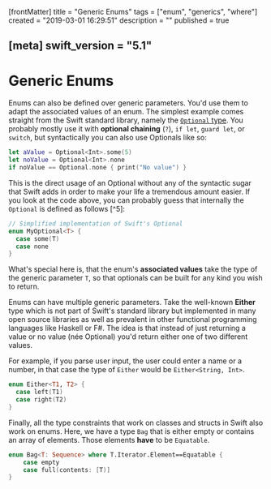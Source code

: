 [frontMatter]
title = "Generic Enums"
tags = ["enum", "generics", "where"]
created = "2019-03-01 16:29:51"
description = ""
published = true

[meta]
swift_version = "5.1"
---

# Generic Enums

Enums can also be defined over generic parameters. You\'d use them to
adapt the associated values of an enum. The simplest example comes
straight from the Swift standard library, namely the [`Optional` type](lnk::optional).
You probably mostly use it with **optional chaining** (`?`), `if let`,
`guard let`, or `switch`, but syntactically you can also use Optionals
like so:

``` Swift
let aValue = Optional<Int>.some(5)
let noValue = Optional<Int>.none
if noValue == Optional.none { print("No value") }
```

This is the direct usage of an Optional without any of the syntactic
sugar that Swift adds in order to make your life a tremendous amount
easier. If you look at the code above, you can probably guess that
internally the `Optional` is defined as follows [^5]:

``` Swift
// Simplified implementation of Swift's Optional
enum MyOptional<T> {
  case some(T)
  case none
}
```

What\'s special here is, that the enum\'s **associated values** take the
type of the generic parameter `T`, so that optionals can be built for
any kind you wish to return.

Enums can have multiple generic parameters. Take the well-known
**Either** type which is not part of Swift\'s standard library but
implemented in many open source libraries as well as prevalent in other
functional programming languages like Haskell or F\#. The idea is that
instead of just returning a value or no value (née Optional) you\'d
return either one of two different values. 

For example, if you parse user input, the user could enter a name or a number,
in that case the type of `Either` would be `Either<String, Int>`.

``` Swift
enum Either<T1, T2> {
  case left(T1)
  case right(T2)
}
```

Finally, all the type constraints that work on classes and structs in
Swift also work on enums. Here, we have a type `Bag` that is either empty
or contains an array of elements. Those elements **have** to be `Equatable`.

``` Swift
enum Bag<T: Sequence> where T.Iterator.Element==Equatable {
    case empty
    case full(contents: [T)]
}
```

